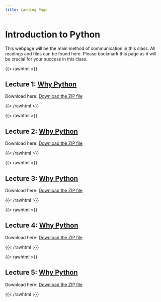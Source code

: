 ```yaml
---
title: Landing Page
---
```

# Introduction to Python

This webpage will be the main method of communication in this class. All readings and files can be found here. Please bookmark this page as it will be crucial for your success in this class.

{{< rawhtml >}}
<div class="rounded-box">
    <h2>Lecture 1: <a href = "why_python"> Why Python </a></h2>
    <p>
        Download here: <a href="/zip_files/code.zip" download>Download the ZIP file</a>
    </p>
</div>
{{< /rawhtml >}}

{{< rawhtml >}}
<div class="rounded-box">
    <h2>Lecture 2: <a href = "why_python"> Why Python </a></h2>
    <p>
        Download here: <a href="/zip_files/code.zip" download>Download the ZIP file</a>
    </p>
</div>
{{< /rawhtml >}}

{{< rawhtml >}}
<div class="rounded-box">
    <h2>Lecture 3: <a href = "why_python"> Why Python </a></h2>
    <p>
        Download here: <a href="/zip_files/code.zip" download>Download the ZIP file</a>
    </p>
</div>
{{< /rawhtml >}}

{{< rawhtml >}}
<div class="rounded-box">
    <h2>Lecture 4: <a href = "why_python"> Why Python </a></h2>
    <p>
        Download here: <a href="/zip_files/code.zip" download>Download the ZIP file</a>
    </p>
</div>
{{< /rawhtml >}}

{{< rawhtml >}}
<div class="rounded-box">
    <h2>Lecture 5: <a href = "why_python"> Why Python </a></h2>
    <p>
        Download here: <a href="/zip_files/code.zip" download>Download the ZIP file</a>
    </p>
</div>
{{< /rawhtml >}}